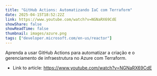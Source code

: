 ```yaml
---
title: "GitHub Actions: Automatizando IaC com Terraform"
date: 2025-04-15T18:52:22Z
link: https://www.youtube.com/watch?v=NGNaRX69CdE
showShare: false
showReadTime: false
thumbnail: images/azure.png
tags: ["developer.microsoft.com/en-us/reactor"]
---
```

Aprenda a usar GitHub Actions para automatizar a criação e o gerenciamento de infraestrutura no Azure com Terraform.

- Link to article: https://www.youtube.com/watch?v=NGNaRX69CdE